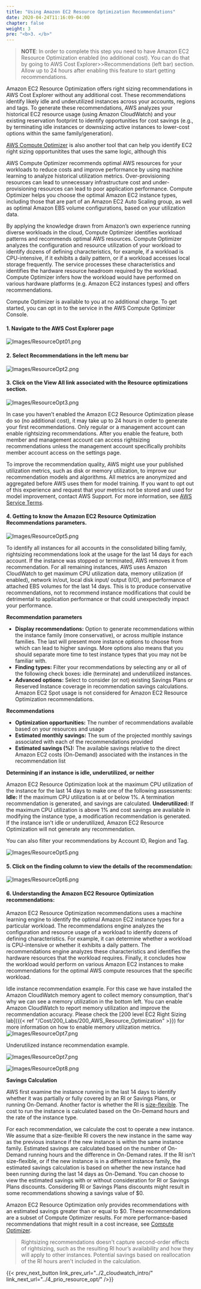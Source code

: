 ```yaml
---
title: "Using Amazon EC2 Resource Optimization Recommendations"
date: 2020-04-24T11:16:09-04:00
chapter: false
weight: 3
pre: "<b>3. </b>"
---
```


> **NOTE**: In order to complete this step you need to have Amazon EC2 Resource Optimization enabled (no additional cost). You can do that by going to AWS Cost Explorer>>Recommendations (left bar) section. Allow up to 24 hours after enabling this feature to start getting recommendations.

Amazon EC2 Resource Optimization offers right sizing recommendations in AWS Cost Explorer without any additional cost. These recommendations identify likely idle and underutilized instances across your accounts, regions and tags. To generate these recommendations, AWS analyzes your historical EC2 resource usage (using Amazon CloudWatch) and your existing reservation footprint to identify opportunities for cost savings (e.g., by terminating idle instances or downsizing active instances to lower-cost options within the same family/generation).

[AWS Compute Optimizer](http://aws.amazon.com/compute-optimizer/) is also another tool that can help you identify EC2 right sizing opportunitites that uses the same logic, although this 

AWS Compute Optimizer recommends optimal AWS resources for your workloads to reduce costs and improve performance by using machine learning to analyze historical utilization metrics. Over-provisioning resources can lead to unnecessary infrastructure cost and under-provisioning resources can lead to poor application performance. Compute Optimizer helps you choose the optimal Amazon EC2 instance types, including those that are part of an Amazon EC2 Auto Scaling group, as well as optimal Amazon EBS volume configurations, based on your utilization data.

By applying the knowledge drawn from Amazon’s own experience running diverse workloads in the cloud, Compute Optimizer identifies workload patterns and recommends optimal AWS resources. Compute Optimizer analyzes the configuration and resource utilization of your workload to identify dozens of defining characteristics, for example, if a workload is CPU-intensive, if it exhibits a daily pattern, or if a workload accesses local storage frequently. The service processes these characteristics and identifies the hardware resource headroom required by the workload. Compute Optimizer infers how the workload would have performed on various hardware platforms (e.g. Amazon EC2 instances types) and offers recommendations.

Compute Optimizer is available to you at no additional charge. To get started, you can opt in to the service in the AWS Compute Optimizer Console.

#### 1. Navigate to the **AWS Cost Explorer** page
![Images/ResourceOpt01.png](/Cost/100_AWS_Resource_Optimization/Images/ResourceOpt01.png)

#### 2. Select **Recommendations** in the left menu bar
![Images/ResourceOpt2.png](/Cost/100_AWS_Resource_Optimization/Images/ResourceOpt02.png)

#### 3. Click on the **View All** link associated with the **Resource optimizations** section.
![Images/ResourceOpt3.png](/Cost/100_AWS_Resource_Optimization/Images/ResourceOpt03.png)

In case you haven’t enabled the Amazon EC2 Resource Optimization please do so (no additional cost), it may take up to 24 hours in order to generate your first recommendations. Only regular or a management account can enable rightsizing recommendations. After you enable the feature, both member and management account can access rightsizing recommendations unless the management account specifically prohibits member account access on the settings page.

To improve the recommendation quality, AWS might use your published utilization metrics, such as disk or memory utilization, to improve our recommendation models and algorithms. All metrics are anonymized and aggregated before AWS uses them for model training. If you want to opt out of this experience and request that your metrics not be stored and used for model improvement, contact AWS Support. For more information, see [AWS Service Terms](https://aws.amazon.com/service-terms/).

#### 4. Getting to know the Amazon EC2 Resource Optimization Recommendations parameters.
![Images/ResourceOpt5.png](/Cost/100_AWS_Resource_Optimization/Images/ResourceOpt04.png)

To identify all instances for all accounts in the consolidated billing family, rightsizing recommendations look at the usage for the last 14 days for each account. If the instance was stopped or terminated, AWS removes it from recommendation. For all remaining instances, AWS uses Amazon CloudWatch to get maximum CPU utilization data, memory utilization (if enabled), network in/out, local disk input/ output (I/O), and performance of attached EBS volumes for the last 14 days. This is to produce conservative recommendations, not to recommend instance modifications that could be detrimental to application performance or that could unexpectedly impact your performance.

**Recommendation parameters**
- **Display recommendations:** Option to generate recommendations within the instance family (more conservative), or across multiple instance families. The last will present more instance options to choose from which can lead to higher savings. More options also means that you should separate more time to test instance types that you may not be familiar with.
- **Finding types:** Filter your recommendations by selecting any or all of the following check boxes: idle (terminate) and underutilized instances.
- **Advanced options:** Select to consider (or not) existing Savings Plans or Reserved Instance coverage in recommendation savings calculations. Amazon EC2 Spot usage is not considered for Amazon EC2 Resource Optimization recommendations.

**Recommendations**
- **Optimization opportunities:** The number of recommendations available based on your resources and usage
- **Estimated monthly savings:** The sum of the projected monthly savings associated with each of the recommendations provided
- **Estimated savings (%):** The available savings relative to the direct Amazon EC2 costs (On-Demand) associated with the instances in the recommendation list

**Determining if an instance is idle, underutilized, or neither**

Amazon EC2 Resource Optimization look at the maximum CPU utilization of the instance for the last 14 days to make one of the following assessments: **Idle:** If the maximum CPU utilization is at or below 1%. A termination recommendation is generated, and savings are calculated.
**Underutilized:** If the maximum CPU utilization is above 1% and cost savings are available in modifying the instance type, a modification recommendation is generated. If the instance isn't idle or underutilized, Amazon EC2 Resource Optimization will not generate any recommendation.

You can also filter your recommendations by Account ID, Region and Tag.

![Images/ResourceOpt5.png](/Cost/100_AWS_Resource_Optimization/Images/ResourceOpt05.png)

#### 5. Click on the **finding column** to view the details of the recommendation:
![Images/ResourceOpt6.png](/Cost/100_AWS_Resource_Optimization/Images/ResourceOpt06.png)

#### 6. Understanding the Amazon EC2 Resource Optimization recommendations:

Amazon EC2 Resource Optimization recommendations uses a machine learning engine to identify the optimal Amazon EC2 instance types for a particular workload. The recommendations engine analyzes the configuration and resource usage of a workload to identify dozens of defining characteristics. For example, it can determine whether a workload is CPU-intensive or whether it exhibits a daily pattern. The recommendations engine analyzes these characteristics and identifies the hardware resources that the workload requires. Finally, it concludes how the workload would perform on various Amazon EC2 instances to make recommendations for the optimal AWS compute resources that the specific workload.

Idle instance recommendation example. For this case we have installed the Amazon CloudWatch memory agent to collect memory consumption, that's why we can see a memory utilization in the bottom left. You can enable Amazon CloudWatch to report memory utilization and improve the recommendation accuracy. Please check the [200 level EC2 Right Sizing lab]({{< ref "/Cost/200_Labs/200_AWS_Resource_Optimization" >}}) for more information on how to enable memory utilization metrics.
![Images/ResourceOpt7.png](/Cost/100_AWS_Resource_Optimization/Images/ResourceOpt07mem.png)

Underutilized instance recommendation example. 

![Images/ResourceOpt7.png](/Cost/100_AWS_Resource_Optimization/Images/ResourceOpt07.png)

![Images/ResourceOpt8.png](/Cost/100_AWS_Resource_Optimization/Images/ResourceOpt08.png)

**Savings Calculation**

AWS first examine the instance running in the last 14 days to identify whether it was partially or fully covered by an RI or Savings Plans, or running On-Demand. Another factor is whether the RI is [size-flexible](https://aws.amazon.com/blogs/aws/new-instance-size-flexibility-for-ec2-reserved-instances/). The cost to run the instance is calculated based on the On-Demand hours and the rate of the instance type.

For each recommendation, we calculate the cost to operate a new instance. We assume that a size-flexible RI covers the new instance in the same way as the previous instance if the new instance is within the same instance family. Estimated savings are calculated based on the number of On-Demand running hours and the difference in On-Demand rates. If the RI isn't size-flexible, or if the new instance is in a different instance family, the estimated savings calculation is based on whether the new instance had been running during the last 14 days as On-Demand. You can choose to view the estimated savings with or without consideration for RI or Savings Plans discounts. Considering RI or Savings Plans discounts might result in some recommendations showing a savings value of $0.

Amazon EC2 Resource Optimization only provides recommendations with an estimated savings greater than or equal to $0. These recommendations are a subset of Compute Optimizer results. For more performance-based recommendations that might result in a cost increase, see [Compute Optimizer](http://aws.amazon.com/compute-optimizer/).

> Rightsizing recommendations doesn't capture second-order effects of rightsizing, such as the resulting RI hour’s availability and how they will apply to other instances. Potential savings based on reallocation of the RI hours aren't included in the calculation.

{{< prev_next_button link_prev_url="../2_cloudwatch_intro/" link_next_url="../4_prio_resource_opt/" />}}
